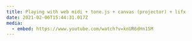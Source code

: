 ```yaml
---
title: Playing with web midi + tone.js + canvas (projector) + lifx
date: 2021-02-06T15:44:31.017Z
media:
  - embed: https://www.youtube.com/watch?v=knUR6dHn15M
---
```

